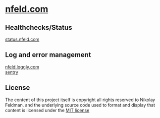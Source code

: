 # [nfeld.com](https://nfeld.com)

## Healthchecks/Status
[status.nfeld.com](https://status.nfeld.com)

## Log and error management
[nfeld.loggly.com](https://nfeld.loggly.com)  
[sentry](https://sentry.io/)

## License
The content of this project itself is copyright all rights reserved to Nikolay Feldman. and the underlying source code used to format and display that content is licensed under the [MIT license](http://opensource.org/licenses/mit-license.php)
